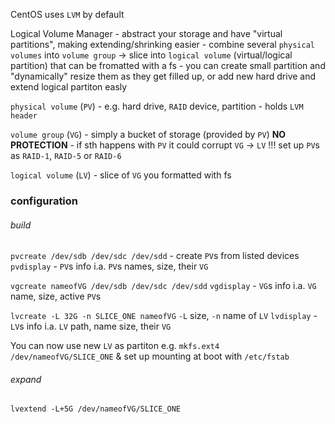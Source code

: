 CentOS uses `LVM` by default

Logical Volume Manager -	abstract your storage and have "virtual partitions", making extending/shrinking easier
	 - combine several `physical volumes` into  `volume group` -> slice into `logical volume` (virtual/logical partition) that can be fromatted with a fs
	 - you can create small partition and "dynamically" resize them as they get filled up, or add new hard drive and extend logical partiton easly

`physical volume` (`PV`) - e.g. hard drive, `RAID` device, partition
	- holds `LVM header`

`volume group` (`VG`) - simply a bucket of storage (provided by `PV`)
	**NO PROTECTION** - if sth happens with `PV` it could corrupt `VG` -> `LV` !!!
		set up `PV`s as `RAID-1`, `RAID-5` or `RAID-6`

`logical volume` (`LV`) - slice of `VG` you formatted with fs


### configuration

###### build
`pvcreate /dev/sdb /dev/sdc /dev/sdd` - create `PV`s from listed devices
`pvdisplay` - `PV`s info
i.a. `PV`s names, size, their `VG`

`vgcreate nameofVG /dev/sdb /dev/sdc /dev/sdd`
`vgdisplay` - `VG`s info
i.a. `VG` name, size, active `PV`s

`lvcreate -L 32G -n SLICE_ONE nameofVG`
`-L` size, `-n` name of `LV`
`lvdisplay` - `LV`s info
i.a. `LV` path, name size, their `VG`

You can now use new `LV` as partiton
	e.g. `mkfs.ext4 /dev/nameofVG/SLICE_ONE` & set up mounting at boot with `/etc/fstab`

###### expand
`lvextend -L+5G /dev/nameofVG/SLICE_ONE`

